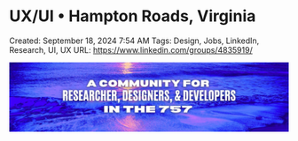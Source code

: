 # UX/UI • Hampton Roads, Virginia

Created: September 18, 2024 7:54 AM
Tags: Design, Jobs, LinkedIn, Research, UI, UX
URL: https://www.linkedin.com/groups/4835919/

![image.png](image%2022.png)